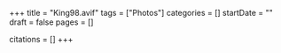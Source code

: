 +++
title = "King98.avif"
tags = ["Photos"]
categories = []
startDate = ""
draft = false
pages = []

citations = []
+++
